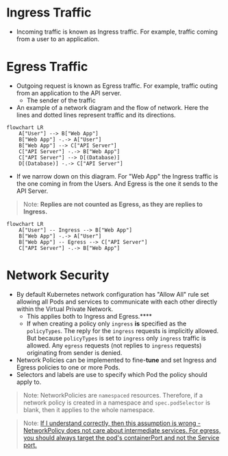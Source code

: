 # Ingress Traffic
- Incoming traffic is known as Ingress traffic. For example, traffic coming from a user to an application.
# Egress Traffic
- Outgoing request is known as Egress traffic. For example, traffic outing from an application to the API server.
	- The sender of the traffic 
- An example of a network diagram and the flow of network. Here the lines and dotted lines represent traffic and its directions.
```mermaid
flowchart LR
    A["User"] --> B["Web App"]
    B["Web App"] -.-> A["User"]
    B["Web App"] --> C["API Server"]
    C["API Server"] -.-> B["Web App"]
    C["API Server"] --> D[(Database)]
    D[(Database)] -.-> C["API Server"]
```
- If we narrow down on this diagram. For "Web App" the Ingress traffic is the one coming in from the Users. And Egress is the one it sends to the API Server. 
> Note: **Replies are not counted as Egress, as they are replies to Ingress.**
```mermaid
flowchart LR
	A["User"] -- Ingress --> B["Web App"]
    B["Web App"] -.-> A["User"]
    B["Web App"] -- Egress --> C["API Server"]
    C["API Server"] -.-> B["Web App"]
```
# Network Security
- By default Kubernetes network configuration has "Allow All" rule set allowing all Pods and services to communicate with each other directly within the Virtual Private Network.
	- This applies both to Ingress and Egress.****
	- If when creating a policy only `ingress` **is** specified as the `policyTypes`. The reply for the `ingress` requests is implicitly allowed. But because `policyTypes` is set to `ingress` only `ingress` traffic is allowed. Any `egress` requests (not replies to `ingress` requests) originating from sender is denied.
- Network Policies can be implemented to fine-**tune** and set Ingress and Egress policies to one or more Pods.
- Selectors and labels are use to specify which Pod the policy should apply to.
> Note: NetworkPolicies are `namespaced` resources. Therefore, if a network policy is created in a namespace and `spec.podSelector` is blank, then it applies to the whole namespace.

> Note: [If I understand correctly, then this assumption is wrong - NetworkPolicy does not care about intermediate services. For egress, you should always target the pod's containerPort and not the Service port.](https://github.com/projectcalico/calico/issues/8049#issuecomment-1738200278)